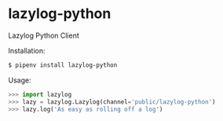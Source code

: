 lazylog-python
==============

Lazylog Python Client

Installation:
```bash
$ pipenv install lazylog-python
```

Usage:
```python
>>> import lazylog
>>> lazy = lazylog.Lazylog(channel='public/lazylog-python')
>>> lazy.log('As easy as rolling off a log')
```
